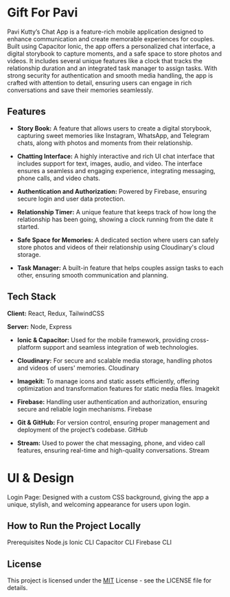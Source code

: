
# Gift For Pavi

Pavi Kutty’s Chat App is a feature-rich mobile application designed to enhance communication and create memorable experiences for couples. Built using Capacitor Ionic, the app offers a personalized chat interface, a digital storybook to capture moments, and a safe space to store photos and videos. It includes several unique features like a clock that tracks the relationship duration and an integrated task manager to assign tasks. With strong security for authentication and smooth media handling, the app is crafted with attention to detail, ensuring users can engage in rich conversations and save their memories seamlessly.



## Features

- **Story Book:** A feature that allows users to create a digital storybook, capturing sweet memories like Instagram, WhatsApp, and Telegram chats, along with photos and moments from their relationship.

- **Chatting Interface:** A highly interactive and rich UI chat interface that includes support for text, images, audio, and video. The interface ensures a seamless and engaging experience, integrating messaging, phone calls, and video chats.

- **Authentication and Authorization:** Powered by Firebase, ensuring secure login and user data protection.

- **Relationship Timer:** A unique feature that keeps track of how long the relationship has been going, showing a clock running from the date it started.

- **Safe Space for Memories:** A dedicated section where users can safely store photos and videos of their relationship using Cloudinary's cloud storage.

- **Task Manager:** A built-in feature that helps couples assign tasks to each other, ensuring smooth communication and planning.
## Tech Stack

**Client:** React, Redux, TailwindCSS

**Server:** Node, Express

- **Ionic & Capacitor:** Used for the mobile framework, providing cross-platform support and seamless integration of web technologies.

- **Cloudinary:** For secure and scalable media storage, handling photos and videos of users' memories.
Cloudinary

- **Imagekit:** To manage icons and static assets efficiently, offering optimization and transformation features for static media files.
Imagekit

- **Firebase:** Handling user authentication and authorization, ensuring secure and reliable login mechanisms.
Firebase

- **Git & GitHub:** For version control, ensuring proper management and deployment of the project’s codebase.
GitHub

- **Stream:** Used to power the chat messaging, phone, and video call features, ensuring real-time and high-quality conversations.
Stream

# UI & Design

Login Page: Designed with a custom CSS background, giving the app a unique, stylish, and welcoming appearance for users upon login.

## How to Run the Project Locally

Prerequisites
Node.js
Ionic CLI
Capacitor CLI
Firebase CLI

## License

This project is licensed under the [MIT](https://choosealicense.com/licenses/mit/) License - see the LICENSE file for details.



